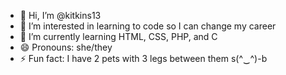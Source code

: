 - 👋 Hi, I’m @kitkins13
- 👀 I’m interested in learning to code so I can change my career
- 🌱 I’m currently learning HTML, CSS, PHP, and C
- 😄 Pronouns: she/they
- ⚡ Fun fact: I have 2 pets with 3 legs between them s(^‿^)-b

<!---
kitkins13/kitkins13 is a ✨ special ✨ repository because its `README.md` (this file) appears on your GitHub profile.
You can click the Preview link to take a look at your changes.
--->
